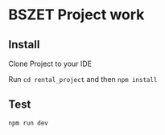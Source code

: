 # BSZET Project work

## Install

Clone Project to your IDE

Run 
```cd rental_project``` 
and then 
```npm install```

## Test
```
npm run dev
```
